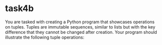 # task4b
You are tasked with creating a Python program that showcases operations on tuples. Tuples are immutable sequences, similar to lists but with the key difference that they cannot be changed after creation. Your program should illustrate the following tuple operations:
